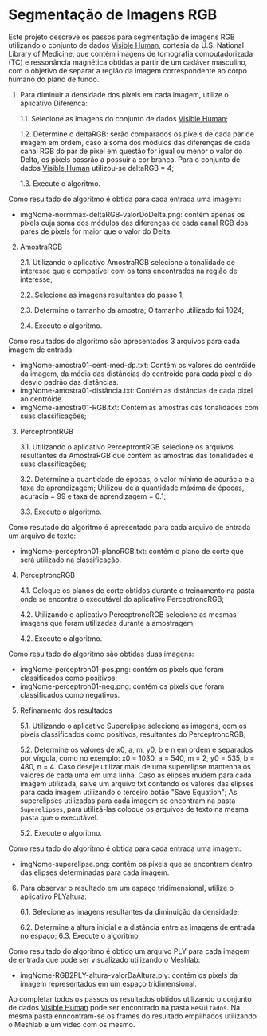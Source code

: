 # Segmentação de Imagens RGB

Este projeto descreve os passos para segmentação de imagens RGB utilizando o conjunto de dados [Visible Human](https://www.nlm.nih.gov/databases/download/vhp.html), cortesia da U.S. National Library of Medicine, que contém imagens de tomografia computadorizada (TC) e ressonância magnética obtidas a partir de um cadáver masculino, com o objetivo de separar a região da imagem correspondente ao corpo humano do plano de fundo. 

1. Para diminuir a densidade dos pixels em cada imagem, utilize o aplicativo Diferenca:

    1.1. Selecione as imagens do conjunto de dados [Visible Human](https://www.nlm.nih.gov/databases/download/vhp.html);
    
    1.2. Determine o deltaRGB: serão comparados os pixels de cada par de imagem em ordem, caso a soma dos módulos das diferenças de cada canal RGB do par de pixel em questão for igual ou menor o valor do Delta, os pixels passrão a possuir a cor branca. Para o conjunto de dados [Visible Human](https://www.nlm.nih.gov/databases/download/vhp.html) utilizou-se deltaRGB = 4;
    
    1.3. Execute o algoritmo.
    
Como resultado do algoritmo é obtida para cada entrada uma imagem:

- imgNome-normmax-deltaRGB-valorDoDelta.png: contém apenas os pixels cuja soma dos módulos das diferenças de cada canal RGB dos pares de pixels for maior que o valor do Delta.

2. AmostraRGB

    2.1. Utilizando o aplicativo AmostraRGB selecione a tonalidade de interesse que é compatível com os tons encontrados na região de interesse;

    2.2. Selecione as imagens resultantes do passo 1;
    
    2.3. Determine o tamanho da amostra; O tamanho utilizado foi 1024;

    2.4. Execute o algoritmo.

Como resultados do algoritmo são apresentados 3 arquivos para cada imagem de entrada:

- imgNome-amostra01-cent-med-dp.txt: Contém os valores do centróide da imagem, da média das distâncias do centroide para cada pixel e do desvio padrão das distâncias.
- imgNome-amostra01-distância.txt: Contém as distâncias de cada pixel ao centróide.
- imgNome-amostra01-RGB.txt: Contém as amostras das tonalidades com suas classificações;

3. PerceptrontRGB

    3.1. Utilizando o aplicativo PerceptrontRGB selecione os arquivos resultantes da AmostraRGB que contém as amostras das tonalidades e suas classificações;

    3.2. Determine a quantidade de épocas, o valor mínimo de acurácia e a taxa de aprendizagem; Utilizou-de a quantidade máxima de épocas, acurácia = 99 e taxa de aprendizagem = 0.1;
    
    3.3. Execute o algoritmo.

Como resutado do algoritmo é apresentado para cada arquivo de entrada um arquivo de texto:

- imgNome-perceptron01-planoRGB.txt: contém o plano de corte que será utilizado na classificação.

4. PerceptroncRGB

    4.1. Coloque os planos de corte obtidos durante o treinamento na pasta onde se encontra o executável do aplicativo PerceptroncRGB;
    
    4.2. Utilizando o aplicativo PerceptroncRGB selecione as mesmas imagens que foram utilizadas durante a amostragem;
    
    4.2. Execute o algoritmo.

Como resultado do algoritmo são obtidas duas imagens:

- imgNome-perceptron01-pos.png: contém os pixels que foram classificados como positivos;
- imgNome-perceptron01-neg.png: contém os pixels que foram classificados como negativos.


5. Refinamento dos resultados

    5.1. Utilizando o aplicativo Superelipse selecione as imagens, com os pixeis classificados como positivos, resultantes do PerceptroncRGB;
    
    5.2. Determine os valores de x0, a, m, y0, b e n em ordem e separados por vírgula, como no exemplo: x0 = 1030, a = 540, m = 2, y0 = 535, b = 480, n = 4. Caso deseje utilizar mais de uma superelipse mantenha os valores de cada uma em uma linha. Caso as elipses mudem para cada imagem utilizada, salve um arquivo txt contendo os valores das elipses para cada imagem utilizando o terceiro botão "Save Equation"; As superelipses utilizadas para cada imagem se encontram na pasta ```Superelipses```, para utilizá-las coloque os arquivos de texto na mesma pasta que o executável.
    
    5.2. Execute o algoritmo.

Como resultado do algoritmo é obtida para cada entrada uma imagem:

- imgNome-superelipse.png: contém os pixeis que se encontram dentro das elipses determinadas para cada imagem.


6. Para observar o resultado em um espaço tridimensional, utilize o aplicativo PLYaltura:

    6.1. Selecione as imagens resultantes da diminuição da densidade;
    
    6.2. Determine a altura inicial e a distância entre as imagens de entrada no espaço;
    6.3. Execute o algoritmo.
    
Como resultado do algoritmo é obtido um arquivo PLY para cada imagem de entrada que pode ser visualizado utilizando o Meshlab:

- imgNome-RGB2PLY-altura-valorDaAltura.ply: contém os pixels da imagem representados em um espaço tridimensional.


Ao completar todos os passos os resultados obtidos utilizando o conjunto de dados [Visible Human](https://www.nlm.nih.gov/databases/download/vhp.html) pode ser encontrado na pasta ````Resultados````.
Na mesma pasta enncontram-se os frames do resultado empilhados utilizando o Meshlab e um vídeo com os mesmo.


